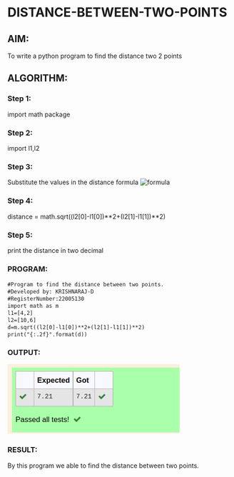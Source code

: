 # DISTANCE-BETWEEN-TWO-POINTS

## AIM:
To write a python program to find the distance two 2 points
## ALGORITHM:
### Step 1: 
import math package
### Step 2: 
import l1,l2
### Step 3: 
Substitute the values in the distance formula  ![formula](/formula.jpg)
### Step 4: 
distance = math.sqrt((l2[0]-l1[0])**2+(l2[1]-l1[1])**2)
### Step 5: 
print the distance in two decimal
### PROGRAM:
```
#Program to find the distance between two points.
#Developed by: KRISHNARAJ-D
#RegisterNumber:22005130
import math as m
l1=[4,2]
l2=[10,6]
d=m.sqrt((l2[0]-l1[0])**2+(l2[1]-l1[1])**2)
print("{:.2f}".format(d))
```
  


### OUTPUT:
!['OUTPUT'](/Screenshot%20from%202022-12-25%2015-17-28.png)


### RESULT:
By this program we able to find the distance between two points.
